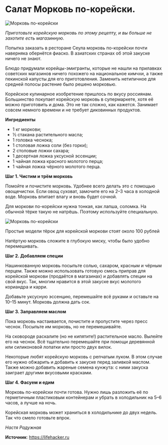 # Салат Морковь по-корейски.

![Морковь по-корейски](/images/Kulinar/Salad/korejskuyu-morkov_01.jpg 'Морковь по-корейски')

_Приготовьте корейскую морковь по этому рецепту, и вы больше не захотите есть магазинную._

Попытка заказать в ресторане Сеула морковь по-корейски почти наверняка обернётся фиаско. В азиатских странах об этой закуске ничего не знают.

Блюдо придумали корейцы-эмигранты, которые не нашли на прилавках советских магазинов ничего похожего на национальное кимчхи, а также пекинской капусты для его приготовления. Заменить нетипичное для средней полосы растение было решено морковью.

Корейское кулинарное изобретение пришлось по вкусу россиянам. Большинство покупает корейскую морковь в супермаркете, хотя её можно приготовить и дома. Это не так сложно, как кажется. Занимает совсем немного времени и не требует диковинных продуктов.

**Ингредиенты**

- 1 кг моркови;
- ½ стакана растительного масла;
- 1 головка чеснока;
- 1 столовая ложка соли (без горки);
- 2 столовые ложки сахара;
- 1 десертная ложка уксусной эссенции;
- 1 чайная ложка красного молотого перца;
- 1 чайная ложка чёрного молотого перца.

**Шаг 1. Чистим и трём морковь**

Помойте и почистите морковь. Удобнее всего делать это с помощью овощечистки. Если овощ суховат, замочите его на 2–3 часа в холодной воде. Морковь впитает влагу и вновь будет сочной.

Для моркови по-корейски нужна тонкая, как лапша, соломка. На обычной тёрке такую не натрёшь. Поэтому используйте специальную.

![Морковь по-корейски](/images/Kulinar/Salad/korejskuyu-morkov_02.jpg 'Морковь по-корейски')

Простые модели тёрок для корейской моркови стоят около 100 рублей

Натёртую морковь сложите в глубокую миску, чтобы было удобно перемешивать.

**Шаг 2. Добавляем специи**

Нашинкованную морковь посыпьте солью, сахаром, красным и чёрным перцем. Также можно использовать готовую смесь приправ для корейской моркови (продаётся в магазинах) и добавлять специи на свой вкус. Так, многим нравится в этой закуске вкус молотого кориандра и карри.

Добавьте уксусную эссенцию, перемешайте всё руками и оставьте на 10–15 минут. Морковь должна дать сок.

**Шаг 3. Заправляем маслом**

Пока морковь настаивается, почистите и пропустите через пресс чеснок. Посыпьте им морковь, но не перемешивайте.

На сковороде раскалите (но не кипятите!) растительное масло. Вылейте его на чеснок. Всё тщательно перемешайте при помощи деревянной или силиконовой лопатки или просто двух вилок.

Некоторые любят корейскую морковь с репчатым луком. В этом случае его нужно обжарить и добавить к закуске перед заливкой маслом. Также можно добавить жареные семена кунжута: с ними закуска заиграет другими вкусовыми красками.

**Шаг 4. Фасуем и едим**

Морковь по-корейски почти готова. Нужно лишь разложить её по герметичным пластиковым контейнерам и убрать в холодильник на 5–6 часов, а лучше на ночь.

Корейская морковь может храниться в холодильнике до двух недель. Так что смело готовьте впрок.

_Настя Радужная_

**Источник**: https://lifehacker.ru
